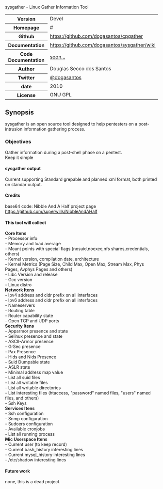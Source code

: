 sysgather - Linux Gather Information Tool

<table>
    <tr>
        <th>Version</th>
        <td>Devel</td>
    </tr>
    <tr>
        <th>Homepage</th>
        <td>#</td>
    </tr>
    <tr>
        <th>Github</th>
        <td><a href="https://github.com/dogasantos/sysgather">https://github.com/dogasantos/cpgather</a></td>
     <tr/>
    <tr>
        <th>Documentation</th>
        <td><a href="#">https://github.com/dogasantos/sysgather/wiki</a></td>
    </tr>
    <tr>
        <th>Code Documentation</th>
        <td><a href="#">soon...</a></td>
    </tr>
    <tr>
       <th>Author</th>
       <td>Douglas Secco dos Santos</td>
    </tr>
    <tr>
        <th>Twitter</th>
        <td><a href="http://twitter.com/dogasantos">@dogasantos</a></td>
    </tr>
    <tr>
        <th>date</th>
        <td>2010</td>
    </tr>
    <tr>
        <th>License</th>
        <td>GNU GPL</a></td>
    </tr>
</table>

## Synopsis

sysgather is an open source tool designed to help pentesters on a post-intrusion information gathering process.

### Objectives

Gather information during a post-shell phase on a pentest.<br>
Keep it simple

#### sysgather output 
Current supporting Standard grepable and planned xml format, both printed on standar output.

#### Credits
base64 code:
Nibble And A Half project page https://github.com/superwills/NibbleAndAHalf

#### This tool will collect

<b>Core Itens</b><br>
        - Processor info<br>
        - Memory and load average<br>
        - Mount points with special flags (nosuid,noexec,nfs shares,credentials, others)<br>
        - Kernel version, compilation date, architecture<br>
        - Kernel Metrics (Page Size, Child Max, Open Max, Stream Max, Phys Pages, Avphys Pages and others)<br>
        - Libc Version and release<br>
        - Gcc version<br>
        - Linux distro<br>
<b>Network Itens</b><br>
        - Ipv4 address and cidr prefix on all interfaces<br>
        - Ipv6 address and cidr prefix on all interfaces<br>
        - Nameservers<br>
        - Routing table<br>
        - Router capability state<br>
        - Open TCP and UDP ports<br>
<b>Security Itens</b><br>
        - Apparmor presence and state<br>
        - Selinux presence and state<br>
        - ASCII-Armor presence<br>
        - GrSec presence <br>
        - Pax Presence<br>
        - Hids and Nids Presence <br>
        - Suid Dumpable state <br>
        - ASLR state <br>
        - Minimal address map value <br>
        - List all suid files <br>
        - List all writable files <br>
        - List all writable directories <br>
        - List interesting files (htaccess, "password" named files, "users" named files, and others) <br>
        - Ssh Keys <br>
<b>Services Itens</b> <br>
        - Ssh configuration <br>
        - Snmp configuration <br>
        - Sudoers configuration  <br>
        - Available cronjobs <br>
        - List all running process<br>
<b>Mic Userspace Itens</b> <br>
        - Current user (to keep record)  <br>
        - Current bash_history interesting lines <br>
        - Current mysql_history interesting lines <br>
        - /etc/shadow interesting lines <br>

#### Future work
none, this is a dead project.

